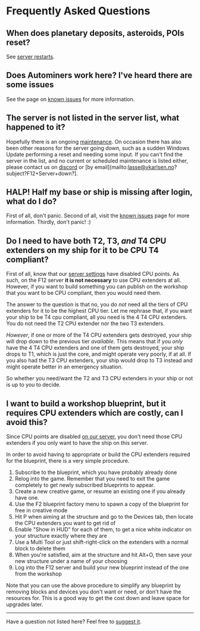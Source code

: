 # Frequently Asked Questions

## When does planetary deposits, asteroids, POIs reset?

See [server restarts](server-restarts.md).

## Does Autominers work here? I've heard there are some issues

See the page on [known issues](known-issues.md) for more information.

## The server is not listed in the server list, what happened to it?

Hopefully there is an ongoing [maintenance](maintenance.md). On occasion there has also been other reasons for the server going down, such as a sudden Windows Update performing a reset and needing some
input. If you can't find the server in the list, and no current or scheduled maintenance is listed either, please contact us on [discord](discord.md) or [by email](mailto:lasse@vkarlsen.no?subject?F12+Server+down?].

## HALP! Half my base or ship is missing after login, what do I do?

First of all, don't panic. Second of all, visit the [known issues](known-issues.md) page for more information. Thirdly, don't panic! :)

## Do I need to have both T2, T3, *and* T4 CPU extenders on my ship for it to be CPU T4 compliant?

First of all, know that our [server settings](server-settings.md) have disabled CPU points. As such, on the F12 server **it is not necessary** to use CPU extenders at all. However, if you want to
build something you can publish on the workshop that you want to be CPU compliant, then you would need them.

The answer to the question is that no, you do *not* need all the tiers of CPU extenders for it to be the highest CPU tier. Let me rephrase that, if you want your ship to be T4 cpu compliant, all you need
is the 4 T4 CPU extenders. You do not need the T2 CPU extender nor the two T3 extenders.

*However*, if one or more of the T4 CPU extenders gets destroyed, your ship will drop down to the previous tier *available*. This means that if you *only* have the 4 T4 CPU extenders and one of them gets destroyed, your ship drops to T1, which is just the core, and might operate very poorly, if at all. If you also had the T3 CPU extenders, your ship would drop to T3 instead and might operate better in an emergency situation.

So whether you need/want the T2 and T3 CPU extenders in your ship or not is up to you to decide.

## I want to build a workshop blueprint, but it requires CPU extenders which are costly, can I avoid this?

Since CPU points are disabled [on our server](server-settings.md), you don't need those CPU extenders if you only want to have the ship on this server.

In order to avoid having to appropriate or build the CPU extenders required for the blueprint, there is a very simple procedure.

1. Subscribe to the blueprint, which you have probably already done
2. Relog into the game. Remember that you need to exit the game completely to get newly subscribed blueprints to appear.
3. Create a new creative game, or resume an existing one if you already have one.
4. Use the F2 blueprint factory menu to spawn a copy of the blueprint for free in creative mode
5. Hit P when aiming at the structure and go to the Devices tab, then locate the CPU extenders you want to get rid of
6. Enable "Show in HUD" for each of them, to get a nice white indicator on your structure exactly where they are
7. Use a Multi Tool or just shift-right-click on the extenders with a normal block to delete them
8. When you're satisfied, aim at the structure and hit Alt+O, then save your new structure under a name of your choosing
9. Log into the F12 server and build your new blueprint instead of the one from the workshop

Note that you can use the above procedure to simplify any blueprint by removing blocks and devices you don't want or need, or don't have the resources for. This is a good way to get the cost down and leave space for upgrades later.

---

Have a question not listed here? Feel free to [suggest it](mailto:lasse@vkarlsen.no?subject=F12+faq+suggestion).